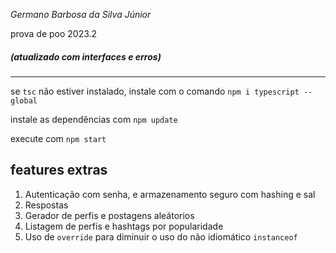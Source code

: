 
*Germano Barbosa da Silva Júnior*

prova de poo 2023.2
##### *(atualizado com interfaces e erros)*
---

se `tsc` não estiver instalado, instale com o comando `npm i typescript --global`

instale as dependências com `npm update`

execute com `npm start`

features extras
---
1. Autenticação com senha, e armazenamento seguro com hashing e sal
2. Respostas
3. Gerador de perfis e postagens aleátorios
4. Listagem de perfis e hashtags por popularidade
5. Uso de `override` para diminuir o uso do não idiomático `instanceof`
